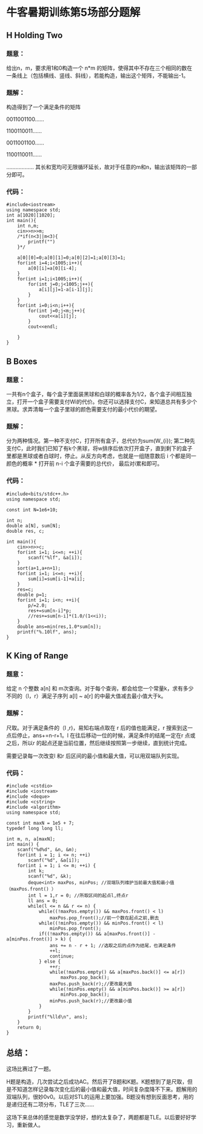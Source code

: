 # 牛客暑期训练第5场部分题解

## H Holding Two
### 题意：
给出n，m，要求用1和0构造一个 n*m 的矩阵，使得其中不存在三个相同的数在一条线上（包括横线、竖线、斜线），若能构造，输出这个矩阵，不能输出-1。
### 题解：
构造得到了一个满足条件的矩阵

0011001100……

1100110011……

0011001100……

1100110011……

………………
其长和宽均可无限循环延长，故对于任意的m和n，输出该矩阵的一部分即可。
### 代码：
```
#include<iostream>
using namespace std;
int a[1020][1020];
int main(){
	int n,m;
	cin>>n>>m;
	/*if(n<3||m<3){
		printf("")
	}*/
	
	a[0][0]=0;a[0][1]=0;a[0][2]=1;a[0][3]=1;
	for(int i=4;i<1005;i++){
		a[0][i]=a[0][i-4];
	}
	for(int i=1;i<1005;i++){
		for(int j=0;j<1005;j++){
			a[i][j]=1-a[i-1][j];
		}
	}
	for(int i=0;i<n;i++){
		for(int j=0;j<m;j++){
			cout<<a[i][j];
		}
		cout<<endl;
		
	}
} 
```

## B Boxes
### 题意：
一共有n个盒子，每个盒子里面装黑球和白球的概率各为1/2，各个盒子间相互独立，打开一个盒子需要支付Wi的代价。你还可以选择支付C，来知道总共有多少个黑球。求弄清每一个盒子里球的颜色需要支付的最小代价的期望。
### 题解：
分为两种情况。第一种不支付C，打开所有盒子，总代价为sum(W_{i});
第二种先支付C，此时我们已知了有k个黑球，将w排序后依次打开盒子，直到剩下的盒子里都是黑球或者白球时，停止。从反方向考虑，也就是一组随意数后 i 个都是同一颜色的概率 * 打开前 n-i 个盒子需要的总代价， 最后对i累和即可。

### 代码：
```
#include<bits/stdc++.h>
using namespace std;
 
const int N=1e6+10;
 
int n;
double a[N], sum[N];
double res, c;
 
int main(){
	cin>>n>>c;
	for(int i=1; i<=n; ++i){
		scanf("%lf", &a[i]);
	}
	sort(a+1,a+n+1);
	for(int i=1; i<=n; ++i){
		sum[i]=sum[i-1]+a[i];
	}
	res=c;
	double p=1;
	for(int i=1; i<n; ++i){
		p/=2.0;
		res+=sum[n-i]*p;
		//res+=sum[n-i]*(1.0/(1<<i));
	}
	double ans=min(res,1.0*sum[n]);
	printf("%.10lf", ans);
}
```
## K King of Range
### 题意：
给定 n 个整数 a[n]​ 和 m次查询。对于每个查询，都会给您一个常量k，求有多少不同的（l，r）​ 满足子序列 a[l] ~ a[r] 的中最大值减去最小值大于k。
### 题解：
 尺取。对于满足条件的（l ,r)，易知右端点取在 r 后的值也能满足，r 搜索到这一点后停止，ans+=n-r+1。l 在往后移动一位的时候，满足条件的结尾一定在r 点或之后，所以r 的起点还是当前位置，然后继续按照第一步继续，直到统计完成。

 需要记录每一次改变l 和r 后区间的最小值和最大值，可以用双端队列实现。
### 代码：
```
#include <cstdio>
#include <iostream>
#include <deque>
#include <cstring>
#include <algorithm>
using namespace std;
 
const int maxN = 1e5 + 7;
typedef long long ll;
 
int m, n, a[maxN];
int main() {
	scanf("%d%d", &n, &m);
	for(int i = 1; i <= n; ++i)
		scanf("%d", &a[i]);
	for(int i = 1; i <= m; ++i) {
		int k;
		scanf("%d", &k);
		deque<int> maxPos, minPos; //双端队列维护当前最大值和最小值 （maxPos.front() ） 
		int l = 1,r = 0; //所取区间的起点l,终点r 
		ll ans = 0;
		while(l <= n && r <= n) {
			while((!maxPos.empty()) && maxPos.front() < l)
				maxPos.pop_front();//前一个数在起点之前,删去
			while((!minPos.empty()) && minPos.front() < l)
				minPos.pop_front();
			if((!maxPos.empty()) && a[maxPos.front()] - a[minPos.front()] > k) {
				ans += n - r + 1; //选取之后的点作为结尾，也满足条件 
				++l;
				continue;
			} else {
				++r;
				while(!maxPos.empty() && a[maxPos.back()] <= a[r])
					maxPos.pop_back();
				maxPos.push_back(r);//更改最大值 
				while(!minPos.empty() && a[minPos.back()] >= a[r])
					minPos.pop_back();
				minPos.push_back(r);//更改最小值 
			}
		}
		printf("%lld\n", ans);
	}
	return 0;
}
```

## 总结：
这场比赛过了一题。

H题是构造，几次尝试之后成功AC。然后开了B题和K题。K题想到了是尺取，但是不知道怎样记录每次变化后的最小值和最大值，时间复杂度降不下来。题解用的双端队列，很妙0v0。以后对STL的运用上要加强。B题没有想到反面思考，用的是递归还有二项分布，TLE了三次……

这场下来总体的感觉是数学没学好，想的太复杂了，两题都是TLE。以后要好好学习，重新做人。

